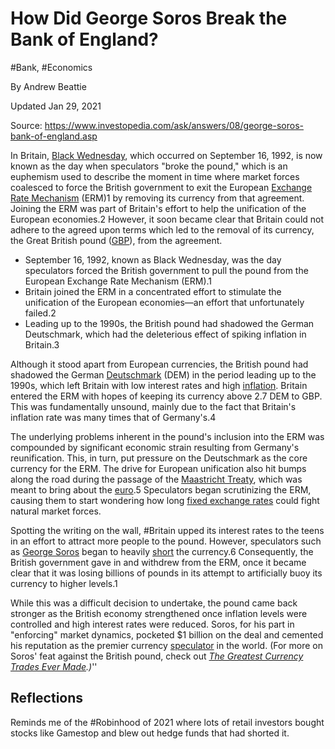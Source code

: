# How Did George Soros Break the Bank of England?

#Bank, #Economics 

By Andrew Beattie

Updated Jan 29, 2021

Source: https://www.investopedia.com/ask/answers/08/george-soros-bank-of-england.asp

In Britain, [Black Wednesday](https://www.investopedia.com/terms/b/black-wednesday.asp), which occurred on September 16, 1992, is now known as the day when speculators "broke the pound," which is an euphemism used to describe the moment in time where market forces coalesced to force the British government to exit the European [Exchange Rate Mechanism](https://www.investopedia.com/terms/e/exchange-rate-mechanism.asp) (ERM)1﻿ by removing its currency from that agreement. Joining the ERM was part of Britain's effort to help the unification of the European economies.2﻿ However, it soon became clear that Britain could not adhere to the agreed upon terms which led to the removal of its currency, the Great British pound ([GBP](https://www.investopedia.com/terms/g/gbp.asp)), from the agreement.

-   September 16, 1992, known as Black Wednesday, was the day speculators forced the British government to pull the pound from the European Exchange Rate Mechanism (ERM).1﻿ 
-   Britain joined the ERM in a concentrated effort to stimulate the unification of the European economies—an effort that unfortunately failed.2﻿
-   Leading up to the 1990s, the British pound had shadowed the German Deutschmark, which had the deleterious effect of spiking inflation in Britain.3

Although it stood apart from European currencies, the British pound had shadowed the German [Deutschmark](https://www.investopedia.com/terms/d/deutschmark.asp) (DEM) in the period leading up to the 1990s, which left Britain with low interest rates and high [inflation](https://www.investopedia.com/terms/i/inflation.asp). Britain entered the ERM with hopes of keeping its currency above 2.7 DEM to GBP. This was fundamentally unsound, mainly due to the fact that Britain's inflation rate was many times that of Germany's.4

The underlying problems inherent in the pound's inclusion into the ERM was compounded by significant economic strain resulting from Germany's reunification. This, in turn, put pressure on the Deutschmark as the core currency for the ERM. The drive for European unification also hit bumps along the road during the passage of the [Maastricht Treaty](https://www.investopedia.com/terms/m/maastricht-treaty.asp), which was meant to bring about the [euro](https://www.investopedia.com/terms/e/euro.asp).5﻿ Speculators began scrutinizing the ERM, causing them to start wondering how long [fixed exchange rates](https://www.investopedia.com/terms/f/fixedexchangerate.asp) could fight natural market forces.

Spotting the writing on the wall, #Britain upped its interest rates to the teens in an effort to attract more people to the pound. However, speculators such as [George Soros](https://www.investopedia.com/terms/g/soros.asp) began to heavily [short](https://www.investopedia.com/terms/s/short.asp) the currency.6﻿ Consequently, the British government gave in and withdrew from the ERM, once it became clear that it was losing billions of pounds in its attempt to artificially buoy its currency to higher levels.1

While this was a difficult decision to undertake, the pound came back stronger as the British economy strengthened once inflation levels were controlled and high interest rates were reduced. Soros, for his part in "enforcing" market dynamics, pocketed $1 billion on the deal and cemented his reputation as the premier currency [speculator](https://www.investopedia.com/terms/s/speculator.asp) in the world. (For more on Soros' feat against the British pound, check out _[The Greatest Currency Trades Ever Made](https://www.investopedia.com/articles/forex/08/greatest-currency-trades.asp).)_''

## Reflections

Reminds me of the #Robinhood of 2021 where lots of retail investors bought stocks like Gamestop and blew out hedge funds that had shorted it. 